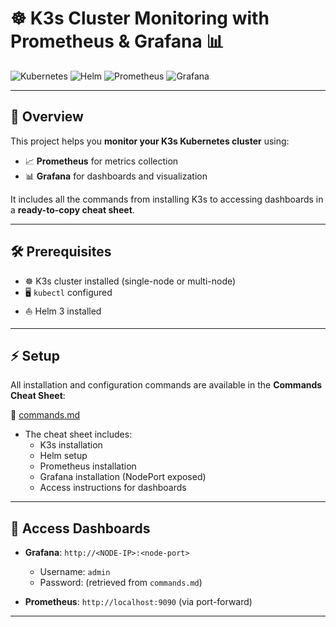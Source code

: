 # ☸️ K3s Cluster Monitoring with Prometheus & Grafana 📊

![Kubernetes](https://img.shields.io/badge/Kubernetes-326CE5?style=for-the-badge&logo=kubernetes&logoColor=white)
![Helm](https://img.shields.io/badge/Helm-0F5CFF?style=for-the-badge&logo=helm&logoColor=white)
![Prometheus](https://img.shields.io/badge/Prometheus-E6522C?style=for-the-badge&logo=prometheus&logoColor=white)
![Grafana](https://img.shields.io/badge/Grafana-F46800?style=for-the-badge&logo=grafana&logoColor=white)

---

## 🚀 Overview

This project helps you **monitor your K3s Kubernetes cluster** using:

- 📈 **Prometheus** for metrics collection  
- 📊 **Grafana** for dashboards and visualization  

It includes all the commands from installing K3s to accessing dashboards in a **ready-to-copy cheat sheet**.

---

## 🛠️ Prerequisites

- ☸️ K3s cluster installed (single-node or multi-node)  
- 🖥️ `kubectl` configured  
- ⛵ Helm 3 installed  

---

## ⚡ Setup

All installation and configuration commands are available in the **Commands Cheat Sheet**:  

📄 [commands.md](./commands.md)

- The cheat sheet includes:  
  - K3s installation  
  - Helm setup  
  - Prometheus installation  
  - Grafana installation (NodePort exposed)  
  - Access instructions for dashboards  

---

## 🔑 Access Dashboards

- **Grafana**: `http://<NODE-IP>:<node-port>`  
  - Username: `admin`  
  - Password: (retrieved from `commands.md`)  

- **Prometheus**: `http://localhost:9090` (via port-forward)  

---

